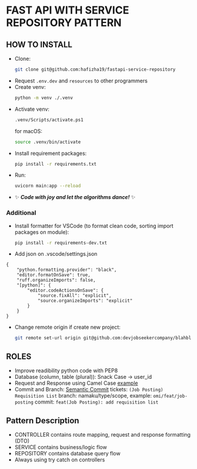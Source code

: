 # FAST API WITH SERVICE REPOSITORY PATTERN

## HOW TO INSTALL

- Clone:
  ```bash
  git clone git@github.com:hafizha19/fastapi-service-repository
  ```
- Request `.env.dev` and `resources` to other programmers
- Create venv:
  ```bash
  python -m venv ./.venv
  ```
- Activate venv:
  ```bash
  .venv/Scripts/activate.ps1
  ```
  for macOS:
  ```bash
  source .venv/bin/activate
  ```
- Install requirement packages:
  ```bash
  pip install -r requirements.txt
  ```
- Run:
  ```bash
  uvicorn main:app --reload
  ```
- :sparkles: **_Code with joy and let the algorithms dance!_** :sparkles:

### Additional

- Install formatter for VSCode (to format clean code, sorting import packages on module):
  ```bash
  pip install -r requirements-dev.txt
  ```
- Add json on .vscode/settings.json

```
{
    "python.formatting.provider": "black",
    "editor.formatOnSave": true,
    "ruff.organizeImports": false,
    "[python]": {
        "editor.codeActionsOnSave": {
            "source.fixAll": "explicit",
            "source.organizeImports": "explicit"
        }
    }
}
```

- Change remote origin if create new project:
  ```bash
  git remote set-url origin git@github.com:devjobseekercompany/blahblah.git
  ```

## ROLES

- Improve readibility python code with PEP8
- Database (column, table (plural)): Snack Case -> user_id
- Request and Response using Camel Case [example](https://github.com/hafizha19/fastapi-service-repository/blob/master/data/responses/holiday_response.py)
- Commit and Branch: [Semantic Commit](https://gist.github.com/joshbuchea/6f47e86d2510bce28f8e7f42ae84c716)
  tickets: `(Job Posting) Requisition List`
  branch: namaku/type/scope, example: `omi/feat/job-posting`
  commit: `feat(Job Posting): add requisition list`

## Pattern Description

- CONTROLLER contains route mapping, request and response formatting (DTO)
- SERVICE contains business/logic flow
- REPOSITORY contains database query flow
- Always using try catch on controllers
